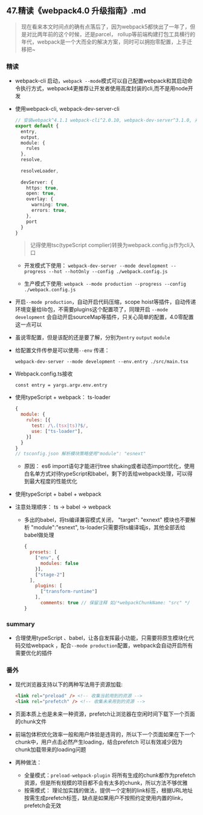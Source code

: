 ## **47.精读《webpack4.0 升级指南》.md**

> 现在看来本文时间点的确有点落后了，因为webpack5都快出了一年了，但是对比两年前的这个时候，还是parcel， rollup等前端构建打包工具横行的年代，webpack是一个大而全的解决方案，同时可以拥抱零配置，上手迁移把~



### 精读

- webpack-cli 启动，`webpack --mode`模式可以自己配置webpack和其启动命令执行方式，webpack4更推荐让开发者使用高度封装的cli,而不是用node开发

- 使用webpack-cli, webpack-dev-server-cli

  ```typescript
  // 安装webpack^4.1.1 webpack-cli^2.0.10, webpack-dev-server^3.1.0, 并创建一个公共配置文件webpack.config.ts
  export default {
    entry,
    output,
    module: {
      rules
    },
    resolve,
    
    resolveLoader,
    
    devServer: {
      https: true,
      open: true,
      overlay: {
        warning: true,
        errors: true,
      },
      port
    }
  }
  ```

  > 记得使用tsc(typeScript complier)转换为webpack.config.js作为cli入口

  - 开发模式下使用： `webpack-dev-server --mode development --progress --hot --hotOnly --config ./webpack.config.js`

  - 生产模式下使用: `webpack --mode production --progress --config ./webpack.config.js`

- 开启`--mode production`，自动开启代码压缩，scope hoist等插件，自动传递环境变量给lib包，不需要plugins这个配置项了，同理开启 `--mode development` 会自动开启sourceMap等插件，只关心简单的配置，4.0零配置这一点可以

- 虽说零配置，但是该配的还是要了解，分别为`entry` `output` `module`

- 给配置文件传参是可以使用`--env` 传递：

  `webpack-dev-server --mode development --env.entry ./src/main.tsx`

- Webpack.config.ts接收

  `const entry = yargs.argv.env.entry`

- 使用typeScript + webpack： ts-loader 

  ```js
  {
    module: {
      rules: [{
        test: /\.(tsx|ts)?$/,
        use: ["ts-loader"],
      }]
    }
  }
  // tsconfig.json 解析模块策略使用"module": "esnext"
  ```

  - 原因： es6 import语句才能进行tree shaking或者动态import优化，使用白名单方式对待typeScript和babel，剩下的丢给webpack处理，可以得到最大程度的性能优化

- 使用typeScript + babel + webpack

- 注意处理顺序： ts -> babel -> webpack

  - 多出的babel，将ts编译兼容模式关闭， "target": "exnext" 模块也不要解析 "module":"esnext", ts-loader只需要将ts编译城js，其他全部丢给babel做处理

    ```js
    {
      presets: [
        ["env", {
          modules: false
        }],
        ["stage-2"]
      ],
        plugins: [
          ["transform-runtime"]
        ],
          comments: true // 保留注释 如/*webpackChunkName: "src" */
    }
    ```

    

### summary

- 合理使用typeScript 、babel，让各自发挥最小功能，只需要将原生模块化代码交给webpack ，配合`--mode production`配置，webpack会自动开启所有需要优化的插件



### 番外

- 现代浏览器支持以下的两种写法用于资源加载:

  ```html
  <link rel="preload" /> <!-- 收集当前用到的资源 -->
  <link rel="prefetch" /> <!-- 收集未来用到的资源 -->
  ```

- 页面本质上也是未来一种资源，prefetch让浏览器在空闲时间下载下一个页面的chunk文件

- 前端包体积优化效率一般和用户体验是违背的，所以下一个页面如果在下一个chunk中，用户点击必然产生loading，结合prefetch 可以有效减少因为chunk加载带来的loading问题

- 两种做法： 

  - 全量模式：`preload-webpack-plugin` 将所有生成的chunk都作为prefetch资源，但是所有规模的项目都不会有太多的chunk，所以方法不够优雅
  - 按需模式： 理论加实践的做法，提供一个定制的link标签，根据URL地址按需生成prefetch标签，缺点是如果用户不按照约定使用内置的link，prefetch会无效